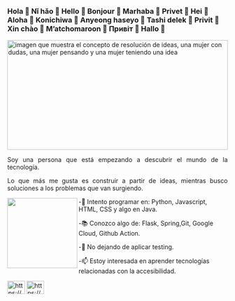 ### Hola 👋 Nǐ hǎo 👋 Hello 👋 Bonjour 👋 Marhaba 👋 Privet 👋 Hei 👋 Aloha 👋 Konichiwa 👋 Anyeong haseyo 👋 Tashi delek 👋 Privit 👋 Xin chào 👋 M’atchomaroon 👋 Привіт 👋 Hallo 👋 

<img width="100%" height="250" src="https://img.freepik.com/vector-premium/concepto-resolucion-problemas-mujer-piensa-resuelve-problema-signo-interrogacion-bombilla-luminosa-como-simbolos-aparicion-idea-creativa_501173-53.jpg" alt="imagen que muestra el concepto de resolución de ideas, una mujer con dudas, una mujer pensando y una mujer teniendo una idea" />

<p align="justify"> Soy una persona que está empezando a descubrir el mundo de la tecnología. </p>
<p align="justify"> Lo que más me gusta es construir a partir de ideas, mientras busco soluciones a los problemas que van surgiendo.</p>
</p>

<img align="left" width="160" height="160" src="https://user-images.githubusercontent.com/107017946/218183956-34c0c191-c783-4eca-878e-a229ae75ac2c.png">
<p>-🔭 Intento programar en: Python, Javascript, HTML, CSS y algo en Java.</p>
<p>-📚 Conozco algo de: Flask, Spring,Git, Google Cloud, Github Action.</p>
<p>-👯 No dejando de aplicar testing.</p>
<p>-📫 Estoy interesada en aprender tecnologías relacionadas con la accesibilidad.</p>

<p>
<a href="https://www.linkedin.com/in/monicamrdam/" target="_blank"><img align="center" src="https://raw.githubusercontent.com/rahuldkjain/github-profile-readme-generator/master/src/images/icons/Social/linked-in-alt.svg" alt="https://www.linkedin.com/in/monicamrdam/" height="30" width="40"/></a>
<a href="https://wirehaired-failing-45b.notion.site/Desarrolladora-junior-49858205cc014560ad02d6915e228031" target="_blank"><img align="center" src="https://encrypted-tbn0.gstatic.com/images?q=tbn:ANd9GcSG6_0Lnr_6hWQAUGREFkeJeWh5nD8X_XeqKw&usqp=CAU" alt="https://www.notion.so/Desarrolladora-junior-49858205cc014560ad02d6915e228031" height="30" width="40" /></a></p>
